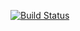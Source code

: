 [![Build Status](https://travis-ci.org/ElafElkadi/110.svg?branch=master)](https://travis-ci.org/ElafElkadi/110)
